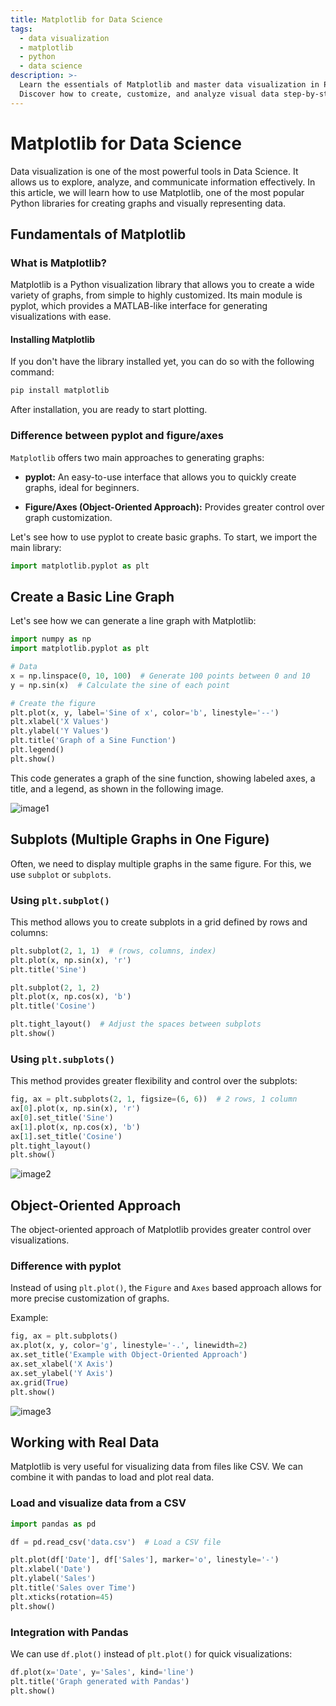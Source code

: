 ```yaml
---
title: Matplotlib for Data Science
tags:
  - data visualization
  - matplotlib
  - python
  - data science
description: >-
  Learn the essentials of Matplotlib and master data visualization in Python.
  Discover how to create, customize, and analyze visual data step-by-step!
---
```


# Matplotlib for Data Science

Data visualization is one of the most powerful tools in Data Science. It allows us to explore, analyze, and communicate information effectively. In this article, we will learn how to use Matplotlib, one of the most popular Python libraries for creating graphs and visually representing data.

## Fundamentals of Matplotlib

### What is Matplotlib?

Matplotlib is a Python visualization library that allows you to create a wide variety of graphs, from simple to highly customized. Its main module is pyplot, which provides a MATLAB-like interface for generating visualizations with ease.

#### Installing Matplotlib

If you don't have the library installed yet, you can do so with the following command:

```bash
pip install matplotlib
```

After installation, you are ready to start plotting.

### Difference between pyplot and figure/axes

`Matplotlib` offers two main approaches to generating graphs:

- **pyplot:** An easy-to-use interface that allows you to quickly create graphs, ideal for beginners.

- **Figure/Axes (Object-Oriented Approach):** Provides greater control over graph customization.

Let's see how to use pyplot to create basic graphs. To start, we import the main library:

```python
import matplotlib.pyplot as plt
```

## Create a Basic Line Graph

Let's see how we can generate a line graph with Matplotlib:

```python
import numpy as np
import matplotlib.pyplot as plt

# Data
x = np.linspace(0, 10, 100)  # Generate 100 points between 0 and 10
y = np.sin(x)  # Calculate the sine of each point

# Create the figure
plt.plot(x, y, label='Sine of x', color='b', linestyle='--')
plt.xlabel('X Values')
plt.ylabel('Y Values')
plt.title('Graph of a Sine Function')
plt.legend()
plt.show()
```
This code generates a graph of the sine function, showing labeled axes, a title, and a legend, as shown in the following image.

![image1](/assets/plot_sine.png)

## Subplots (Multiple Graphs in One Figure)

Often, we need to display multiple graphs in the same figure. For this, we use `subplot` or `subplots`.

### Using `plt.subplot()`

This method allows you to create subplots in a grid defined by rows and columns:

```python
plt.subplot(2, 1, 1)  # (rows, columns, index)
plt.plot(x, np.sin(x), 'r')
plt.title('Sine')

plt.subplot(2, 1, 2)
plt.plot(x, np.cos(x), 'b')
plt.title('Cosine')

plt.tight_layout()  # Adjust the spaces between subplots
plt.show()
```

### Using `plt.subplots()`

This method provides greater flexibility and control over the subplots:

```python
fig, ax = plt.subplots(2, 1, figsize=(6, 6))  # 2 rows, 1 column
ax[0].plot(x, np.sin(x), 'r')
ax[0].set_title('Sine')
ax[1].plot(x, np.cos(x), 'b')
ax[1].set_title('Cosine')
plt.tight_layout()
plt.show()
```

![image2](/assets/subgraphic-plot.png)

## Object-Oriented Approach

The object-oriented approach of Matplotlib provides greater control over visualizations.

### Difference with pyplot

Instead of using `plt.plot()`, the `Figure` and `Axes` based approach allows for more precise customization of graphs.

Example:

```python
fig, ax = plt.subplots()
ax.plot(x, y, color='g', linestyle='-.', linewidth=2)
ax.set_title('Example with Object-Oriented Approach')
ax.set_xlabel('X Axis')
ax.set_ylabel('Y Axis')
ax.grid(True)
plt.show()
```

![image3](/assets/plot-oo2.png)

## Working with Real Data

Matplotlib is very useful for visualizing data from files like CSV. We can combine it with pandas to load and plot real data.

### Load and visualize data from a CSV

```python
import pandas as pd

df = pd.read_csv('data.csv')  # Load a CSV file

plt.plot(df['Date'], df['Sales'], marker='o', linestyle='-')
plt.xlabel('Date')
plt.ylabel('Sales')
plt.title('Sales over Time')
plt.xticks(rotation=45)
plt.show()
```

### Integration with Pandas

We can use `df.plot()` instead of `plt.plot()` for quick visualizations:

```python
df.plot(x='Date', y='Sales', kind='line')
plt.title('Graph generated with Pandas')
plt.show()
```

